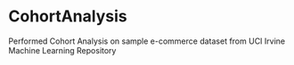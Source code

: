 # CohortAnalysis

Performed Cohort Analysis on sample e-commerce dataset from UCI Irvine Machine Learning Repository
